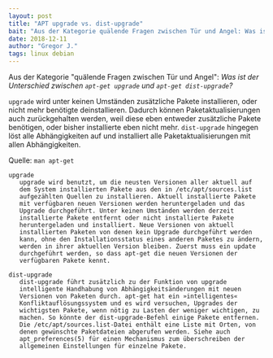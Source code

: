```yaml
---
layout: post
title: "APT upgrade vs. dist-upgrade"
bait: "Aus der Kategorie quälende Fragen zwischen Tür und Angel: Was ist der Unterschied zwischen apt-get upgrade und apt-get dist-upgrade?"
date: 2018-12-11
author: "Gregor J."
tags: linux debian
---
```


Aus der Kategorie "quälende Fragen zwischen Tür und Angel": _Was ist der Unterschied zwischen `apt-get upgrade` und `apt-get dist-upgrade`?_

`upgrade` wird unter keinen Umständen zusätzliche Pakete installieren, oder nicht mehr benötigte deinstallieren. Dadurch können Paketaktualisierungen auch zurückgehalten werden, weil diese eben entweder zusätzliche Pakete benötigen, oder bisher installierte eben nicht mehr. `dist-upgrade` hingegen löst alle Abhängigkeiten auf und installiert alle Paketaktualisierungen mit allen Abhängigkeiten.

Quelle: `man apt-get`
```
upgrade
   upgrade wird benutzt, um die neusten Versionen aller aktuell auf
   dem System installierten Pakete aus den in /etc/apt/sources.list
   aufgezählten Quellen zu installieren. Aktuell installierte Pakete
   mit verfügbaren neuen Versionen werden heruntergeladen und das
   Upgrade durchgeführt. Unter keinen Umständen werden derzeit
   installierte Pakete entfernt oder nicht installierte Pakete
   heruntergeladen und installiert. Neue Versionen von aktuell
   installierten Paketen von denen kein Upgrade durchgeführt werden
   kann, ohne den Installationsstatus eines anderen Paketes zu ändern,
   werden in ihrer aktuellen Version bleiben. Zuerst muss ein update
   durchgeführt werden, so dass apt-get die neuen Versionen der
   verfügbaren Pakete kennt.

dist-upgrade
   dist-upgrade führt zusätzlich zu der Funktion von upgrade
   intelligente Handhabung von Abhängigkeitsänderungen mit neuen
   Versionen von Paketen durch. apt-get hat ein »intelligentes«
   Konfliktauflösungssystem und es wird versuchen, Upgrades der
   wichtigsten Pakete, wenn nötig zu Lasten der weniger wichtigen, zu
   machen. So könnte der dist-upgrade-Befehl einige Pakete entfernen.
   Die /etc/apt/sources.list-Datei enthält eine Liste mit Orten, von
   denen gewünschte Paketdateien abgerufen werden. Siehe auch
   apt_preferences(5) für einen Mechanismus zum überschreiben der
   allgemeinen Einstellungen für einzelne Pakete.
```
